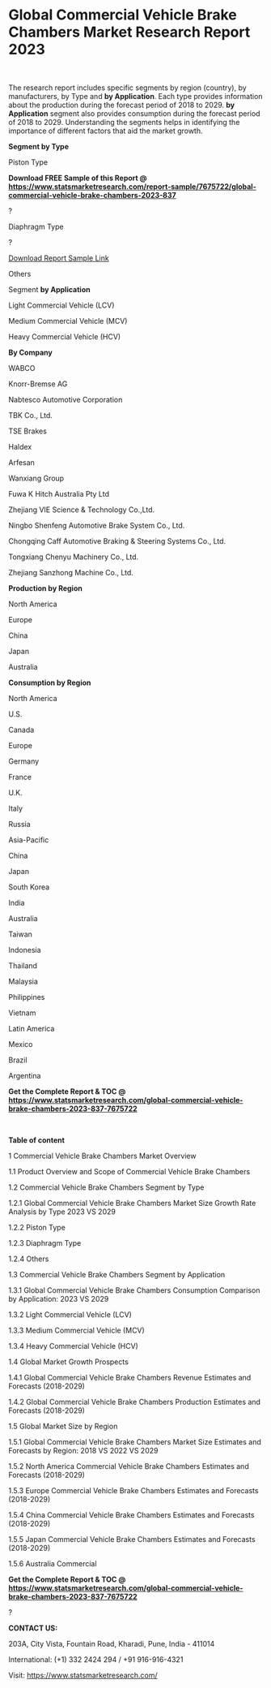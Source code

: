 <h1>Global Commercial Vehicle Brake Chambers Market Research Report 2023</h1><br/><p>The research report includes specific segments by region (country), by manufacturers, by Type and <strong>by Application</strong>. Each type provides information about the production during the forecast period of 2018 to 2029. <strong>by Application</strong> segment also provides consumption during the forecast period of 2018 to 2029. Understanding the segments helps in identifying the importance of different factors that aid the market growth.</p>
 
 
 
 <p><strong>Segment by Type</strong></p>
 
 
 
 <p>Piston Type</p>
 
 
 
 <div><b>Download FREE Sample of this Report @ <a href="https://www.statsmarketresearch.com/download-free-sample/7675722/global-commercial-vehicle-brake-chambers-2023-837">https://www.statsmarketresearch.com/report-sample/7675722/global-commercial-vehicle-brake-chambers-2023-837</a></b></div>
 
 
 
 <p>? </p>
 
 
 
 <p>Diaphragm Type</p>
 
 
 
 <p>? </p>
 
 
 
 <p><a href="https://www.statsmarketresearch.com/download-free-sample/7675722/global-commercial-vehicle-brake-chambers-2023-837">Download Report Sample Link</a></p>
 
 
 
 <p>Others</p>
 
 
 
 <p>Segment <strong>by Application</strong></p>
 
 
 
 <p>Light Commercial Vehicle (LCV)</p>
 
 
 
 <p>Medium Commercial Vehicle (MCV)</p>
 
 
 
 <p>Heavy Commercial Vehicle (HCV)</p>
 
 
 
 <p><strong>By Company</strong></p>
 
 
 
 <p>WABCO</p>
 
 
 
 <p>Knorr-Bremse AG</p>
 
 
 
 <p>Nabtesco Automotive Corporation</p>
 
 
 
 <p>TBK Co., Ltd.</p>
 
 
 
 <p>TSE Brakes</p>
 
 
 
 <p>Haldex</p>
 
 
 
 <p>Arfesan</p>
 
 
 
 <p>Wanxiang Group</p>
 
 
 
 <p>Fuwa K Hitch Australia Pty Ltd</p>
 
 
 
 <p>Zhejiang VIE Science & Technology Co.,Ltd.</p>
 
 
 
 <p>Ningbo Shenfeng Automotive Brake System Co., Ltd.</p>
 
 
 
 <p>Chongqing Caff Automotive Braking & Steering Systems Co., Ltd.</p>
 
 
 
 <p>Tongxiang Chenyu Machinery Co., Ltd.</p>
 
 
 
 <p>Zhejiang Sanzhong Machine Co., Ltd.</p>
 
 
 
 <p><strong>Production by Region</strong></p>
 
 
 
 <p>North America</p>
 
 
 
 <p>Europe</p>
 
 
 
 <p>China</p>
 
 
 
 <p>Japan</p>
 
 
 
 <p>Australia</p>
 
 
 
 <p><strong>Consumption by Region</strong></p>
 
 
 
 <p>North America</p>
 
 
 
 <p>U.S.</p>
 
 
 
 <p>Canada</p>
 
 
 
 <p>Europe</p>
 
 
 
 <p>Germany</p>
 
 
 
 <p>France</p>
 
 
 
 <p>U.K.</p>
 
 
 
 <p>Italy</p>
 
 
 
 <p>Russia</p>
 
 
 
 <p>Asia-Pacific</p>
 
 
 
 <p>China</p>
 
 
 
 <p>Japan</p>
 
 
 
 <p>South Korea</p>
 
 
 
 <p>India</p>
 
 
 
 <p>Australia</p>
 
 
 
 <p>Taiwan</p>
 
 
 
 <p>Indonesia</p>
 
 
 
 <p>Thailand</p>
 
 
 
 <p>Malaysia</p>
 
 
 
 <p>Philippines</p>
 
 
 
 <p>Vietnam</p>
 
 
 
 <p>Latin America</p>
 
 
 
 <p>Mexico</p>
 
 
 
 <p>Brazil</p>
 
 
 
 <p>Argentina</p>
 
 
 
 <div><b>Get the Complete Report & TOC @ <a href="https://www.statsmarketresearch.com/global-commercial-vehicle-brake-chambers-2023-837-7675722">https://www.statsmarketresearch.com/global-commercial-vehicle-brake-chambers-2023-837-7675722</a></b></div>
 
 
 
 <p><br />
 
 <b>Table of content</b></p>
 
 
 
 <p>1 Commercial Vehicle Brake Chambers Market Overview<br />
 
 1.1 Product Overview and Scope of Commercial Vehicle Brake Chambers<br />
 
 1.2 Commercial Vehicle Brake Chambers Segment by Type<br />
 
 1.2.1 Global Commercial Vehicle Brake Chambers Market Size Growth Rate Analysis by Type 2023 VS 2029<br />
 
 1.2.2 Piston Type<br />
 
 1.2.3 Diaphragm Type<br />
 
 1.2.4 Others<br />
 
 1.3 Commercial Vehicle Brake Chambers Segment by Application<br />
 
 1.3.1 Global Commercial Vehicle Brake Chambers Consumption Comparison by Application: 2023 VS 2029<br />
 
 1.3.2 Light Commercial Vehicle (LCV)<br />
 
 1.3.3 Medium Commercial Vehicle (MCV)<br />
 
 1.3.4 Heavy Commercial Vehicle (HCV)<br />
 
 1.4 Global Market Growth Prospects<br />
 
 1.4.1 Global Commercial Vehicle Brake Chambers Revenue Estimates and Forecasts (2018-2029)<br />
 
 1.4.2 Global Commercial Vehicle Brake Chambers Production Estimates and Forecasts (2018-2029)<br />
 
 1.5 Global Market Size by Region<br />
 
 1.5.1 Global Commercial Vehicle Brake Chambers Market Size Estimates and Forecasts by Region: 2018 VS 2022 VS 2029<br />
 
 1.5.2 North America Commercial Vehicle Brake Chambers Estimates and Forecasts (2018-2029)<br />
 
 1.5.3 Europe Commercial Vehicle Brake Chambers Estimates and Forecasts (2018-2029)<br />
 
 1.5.4 China Commercial Vehicle Brake Chambers Estimates and Forecasts (2018-2029)<br />
 
 1.5.5 Japan Commercial Vehicle Brake Chambers Estimates and Forecasts (2018-2029)<br />
 
 1.5.6 Australia Commercial</p>
 
 
 
 <div><b>Get the Complete Report & TOC @ <a href="https://www.statsmarketresearch.com/global-commercial-vehicle-brake-chambers-2023-837-7675722">https://www.statsmarketresearch.com/global-commercial-vehicle-brake-chambers-2023-837-7675722</a></b></div>
 
 
 
 <p>? </p>
 
 
 
 <p><b>CONTACT US:</b><br />
 
 203A, City Vista, Fountain Road, Kharadi, Pune, India - 411014<br />
 
 International: (+1) 332 2424 294 / +91 916-916-4321<br />
 
 Visit: <a href="https://www.statsmarketresearch.com/">https://www.statsmarketresearch.com/</a></p>